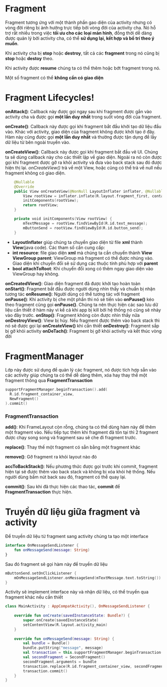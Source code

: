 # Fragment
Fragment tương ứng với một thành phần gao diện của activity nhưng có vòng đời riêng bị ảnh hưởng trực tiếp bởi vòng đời của activity cha. Nó hỗ trợ rất nhiều trong việc **tối ưu cho các loại màn hình**, đồng thời dễ dàng được quản lý bởi activity cha, có thể **sử dụng lại, kết hợp và bố trí theo ý muốn**.

Khi activity cha bị **stop** hoặc **destroy**, tất cả các **fragment** trong nó cũng bị **stop** hoặc **destoy** theo.

Khi activity được **resume** chúng ta có thể thêm hoặc bớt fragment trong nó.

Một số fragment có thể **không cần có giao diện**

# Fragment Lifecycles!

**onAttack()**: Callback này được gọi ngay sau khi fragment được gắn vào activity cha và được gọi **một lần duy nhất** trong suốt vòng đời của fragment.

**onCreate()**: Callback này được gọi khi fragment bắt đầu khởi tạo dữ liệu đầu vào. Khác với activity, giao diện của fragment không được khởi tạo ở đây. Hàm này cũng được gọi **một lần duy nhất** và thường được tận dụng để lấy dữ liệu từ bên ngoài truyền vào.

**onCreateView()**: Callback này được gọi khi fragment bắt đầu vẽ UI. Chúng ta sẽ dùng callback này cho các thiết lập về giao diện. Ngoài ra nó còn được gọi khi fragment được gỡ ra khỏi activity và đưa vào back stack sau đó được hiện thị lại.
*onCreateView()* trả về một View, hoặc cũng có thể trả về null nếu fragment không có giao diện.

``` kotlin
    @Nullable
    @Override
    public View onCreateView(@NonNull LayoutInflater inflater, @Nullable ViewGroup parent, @Nullable Bundle savedInstanceState) {
        View rootView = inflater.inflate(R.layout.fragment_first, container, false);
        initComponents(rootView);
        return rootView;
    }

    private void initComponents(View rootView) {
        mTextMessage = rootView.findViewById(R.id.text_message);
        mButtonSend = rootView.findViewById(R.id.button_send);
    }

```
- **LayoutInflater** giúp chúng ta chuyển giao diện từ file **xml** thành **View**(java code). Các tham số cần cung cấp:
- **int resource**: file giao diện **xml** mà chúng ta cần chuyển thành **View**
  **ViewGroup parent**: ViewGroup mà fragment có thể được nhúng vào. Giao diện khi chuyển đổi sẽ sử dụng các thuộc tính phù hợp với **parent**
- **bool attachToRoot**: Khi chuyển đổi xong có thêm ngay giao diện vào ViewGroup hay không.

**onCreatedView()**: Giao diện fragment đã được khởi tạo hoàn toàn
**onStart()**: Fragment bắt đầu được người dùng nhìn thấy và chuẩn bị nhận tương tác
**onResume()**: Người dùng có thể tương tác với fragment
**onPause()**: Khi activity bị che một phần thi nó sẽ tiến vào **onPause()** kéo theo fragment cũng gọi **onPause()**. Chúng ta nên thực hiện các sao lưu dữ liệu cần thiết ở hàm này vì kể cả khi app bị kill bởi hệ thống nó cũng sẽ nhảy vào đây trước.
**onStop()**: Fragment không còn được nhìn thấy nữa
**onDestroyView()**: View bị hủy. Nếu fragment được thêm vào back stack thì nó sẽ được gọi lại **onCreateView()** khi cần thiết
**onDestroy()**: Fragment sắp bị gỡ khỏi activity
**onDeTach()**: Fragment bị gỡ khỏi activity và kết thúc vòng đời

# FragmentManager
Lớp này được sử dụng để quản lý các fragment, nó được tích hợp sẵn vào các activity giúp chúng ta có thể dễ dàng thêm, xóa hay thay thế một fragment thông qua **FragmentTransaction**
```kotlin
supportFragmentManager.beginTransaction().add(  
  R.id.fragment_container_view,  
  NewFragment()  
).commit()
```
### FragmentTransaction
**add()**: Khi FrameLayout còn rỗng, chúng ta có thể dùng hàm này để thêm một fragment vào. Nếu tiếp tục thêm khi fragment đã tồn tại thì 2 fragment được chạy song song và fragment sau sẽ che đi fragment trước.

**replace()**: Thay thế một fragment có sẵn bằng một fragment khác

**remove()**: Gỡ fragment ra khỏi layout nào đó

**accToBackStack()**: Nếu phương thức được gọi trước khi commit, fragment hiện tại sẽ được thêm vào back stack và không bị xóa khỏi hệ thống. Nếu người dùng bấm nút back sau đó, fragment có thể quay lại.

**commit()**: Sau khi đã thực hiện các thao tác, **commit** để **FragmentTransaction** thực hiện.

# Truyền dữ liệu giữa fragment và activity
Để truyền dữ liệu từ fragment sang activity chúng ta tạo một interface

```kotlin
interface OnMessageSendListener {  
    fun onMessageSend(message: String)  
}
```

Sau đó fragment sẽ gọi hàm này để truyền dữ liệu

```kotlin
mButtonSend.setOnClickListener {  
    mOnMessageSendListener.onMessageSend(mTextMessage.text.toString())  
}
```

Activity sẽ implement interface này và nhận dữ liệu, có thể truyền qua fragment khác nếu cần thiết

```kotlin
class MainActivity : AppCompatActivity(), OnMessageSendListener {  
  
    override fun onCreate(savedInstanceState: Bundle?) {  
        super.onCreate(savedInstanceState)  
        setContentView(R.layout.activity_main)  
    }  
  
    override fun onMessageSend(message: String) {  
        val bundle = Bundle()  
        bundle.putString("message", message)  
        val transaction = this.supportFragmentManager.beginTransaction()  
        val secondFragment = SecondFragment()  
        secondFragment.arguments = bundle  
        transaction.replace(R.id.fragment_container_view, secondFragment)  
        transaction.commit()  
    }  
}
```